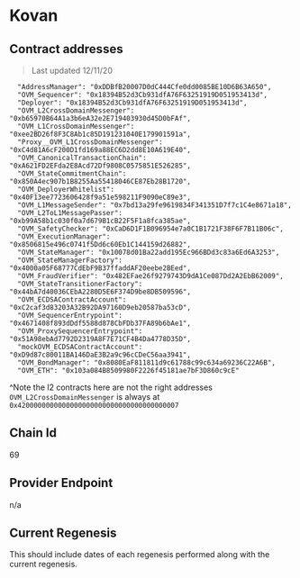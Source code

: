 # Kovan

## Contract addresses
> Last updated 12/11/20
```
  "AddressManager": "0xDDBfB20007D0dC444Cfe0dd0085BE10D6B63A650",
  "OVM_Sequencer": "0x18394B52d3Cb931dfA76F63251919D051953413d",
  "Deployer": "0x18394B52d3Cb931dfA76F63251919D051953413d",
  "OVM_L2CrossDomainMessenger": "0xb65970B64A1a3b6eA32e2E719403930d45D0bFAf",
  "OVM_L1CrossDomainMessenger": "0xee2BD26f8F3C8Ab1c85D191231040E179901591a",
  "Proxy__OVM_L1CrossDomainMessenger": "0xC4d81A6cF200D1fd169a88EC6D2dd8E10A619E40",
  "OVM_CanonicalTransactionChain": "0xA621FD2EFda2E8Acd72Df9808C0575851E526285",
  "OVM_StateCommitmentChain": "0x850A4ec907b1B8255Aa55418046CE87Eb28B1720",
  "OVM_DeployerWhitelist": "0x40F13ee7723606428f9a51e598211F9090eC89e3",
  "OVM_L1MessageSender": "0x7bd13a29fe9619834F341351D7f7c1C4e8671a18",
  "OVM_L2ToL1MessagePasser": "0xb99A58b1c030f0a7d679B1cB22F5F1a8fca385ae",
  "OVM_SafetyChecker": "0xCaD6D1F1B096954e7a0C1B1721F38F6F7B11B06c",
  "OVM_ExecutionManager": "0x8506815e496c0741f5Dd6c60Eb1C144159d26882",
  "OVM_StateManager": "0x10078d01Ba22add195Ec966BDd3c83a6Ed6A3253",
  "OVM_StateManagerFactory": "0x4000a05F68777CdEbF9B37ffaddAF20eebe2BEed",
  "OVM_FraudVerifier": "0x482EFae26f9279743D9dA1Ce087Dd2A2EbB62009",
  "OVM_StateTransitionerFactory": "0x44bA7d40036CEbA2280D5E6F374D9be8DB509596",
  "OVM_ECDSAContractAccount": "0xC2caf3d83203A32B92DA97160D9eb20587ba53cD",
  "OVM_SequencerEntrypoint": "0x4671408f893dDdf5588d878CbFDb37FA89b6bAe1",
  "OVM_ProxySequencerEntrypoint": "0x51A98ebAd7792D2319A8F7E71CF4B4Da4778D35D",
  "mockOVM_ECDSAContractAccount": "0xD9d87c80011BA146DaE3B2a9c96cCDeC56aa3941",
  "OVM_BondManager": "0x8080EaF811811d9c61788c99c634a69236C22A6B",
  "OVM_ETH": "0x103a084B8509980F2226f45181ae7bF3D860c9cE"
```
^Note the l2 contracts here are not the right addresses
`OVM_L2CrossDomainMessenger` is always at `0x4200000000000000000000000000000000000007`

## Chain Id
69

## Provider Endpoint

n/a

## Current Regenesis

This should include dates of each regenesis performed along with
the current regenesis.
